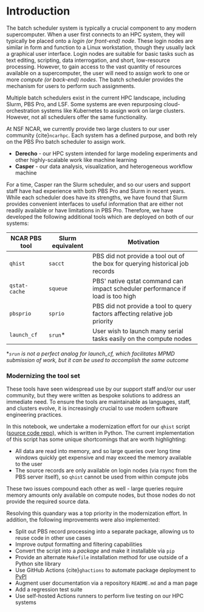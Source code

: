 # Introduction
The batch scheduler system is typically a crucial component to any modern supercomputer. When a user first connects to an HPC system, they will typically be placed onto a *login (or front-end) node*. These login nodes are similar in form and function to a Linux workstation, though they usually lack a graphical user interface. Login nodes are suitable for basic tasks such as text editing, scripting, data interrogation, and short, low-resource processing. However, to gain access to the vast quantity of resources available on a supercomputer, the user will need to assign work to one or more *compute (or back-end) nodes*. The batch scheduler provides the mechanism for users to perform such assignments.

Multiple batch schedulers exist in the current HPC landscape, including Slurm, PBS Pro, and LSF. Some systems are even repurposing cloud-orchestration systems like Kubernetes to assign work on large clusters. However, not all schedulers offer the same functionality.

At NSF NCAR, we currently provide two large clusters to our user community {cite}`ncarhpc`. Each system has a defined purpose, and both rely on the PBS Pro batch scheduler to assign work.

* **Derecho** - our HPC system intended for large modeling experiments and other highly-scalable work like machine learning
* **Casper** - our data analysis, visualization, and heterogeneous workflow machine

For a time, Casper ran the Slurm scheduler, and so our users and support staff have had experience with both PBS Pro and Slurm in recent years. While each scheduler does have its strengths, we have found that Slurm provides convenient interfaces to useful information that are either not readily available or have limitations in PBS Pro. Therefore, we have developed the following additional tools which are deployed on both of our systems:

| NCAR PBS tool | Slurm equivalent | Motivation |
|-|-|-|
| `qhist` | `sacct` | PBS did not provide a tool out of the box for querying historical job records |
| `qstat-cache` | `squeue` | PBS' native qstat command can impact scheduler performance if load is too high |
| `pbsprio` | `sprio` | PBS did not provide a tool to query factors affecting relative job priority |
| `launch_cf` | `srun`* | User wish to launch many serial tasks easily on the compute nodes |

**`srun` is not a perfect analog for launch_cf, which facilitates MPMD submission of work, but it can be used to accomplish the same  outcome*

### Modernizing the tool set

These tools have seen widespread use by our support staff and/or our user community, but they were written as bespoke solutions to address an immediate need. To ensure the tools are maintainable as languages, staff, and clusters evolve, it is increasingly crucial to use modern software engineering practices.

In this notebook, we undertake a modernization effort for our `qhist` script ([source code repo](https://github.com/NCAR/qhist)), which is written in Python. The current implementation of this script has some unique shortcomings that are worth highlighting:

* All data are read into memory, and so large queries over long time windows quickly get expensive and may exceed the memory available to the user
* The source records are only available on login nodes (via rsync from the PBS server itself), so `qhist` cannot be used from within compute jobs

These two issues compound each other as well - large queries require memory amounts only available on compute nodes, but those nodes do not provide the required source data.
 
Resolving this quandary was a top priority in the modernization effort. In addition, the following improvements were also implemented:

* Split out PBS record processing into a separate package, allowing us to reuse code in other use cases
* Improve output formatting and filtering capabilities
* Convert the script into a *package* and make it installable via `pip`
* Provide an alternate `Makefile` installation method for use outside of a Python site library
* Use GitHub Actions {cite}`ghactions` to automate package deployment to [PyPI](https://pypi.org/)
* Augment user documentation via a repository `README.md` and a man page
* Add a regression test suite
* Use self-hosted Actions runners to perform live testing on our HPC systems